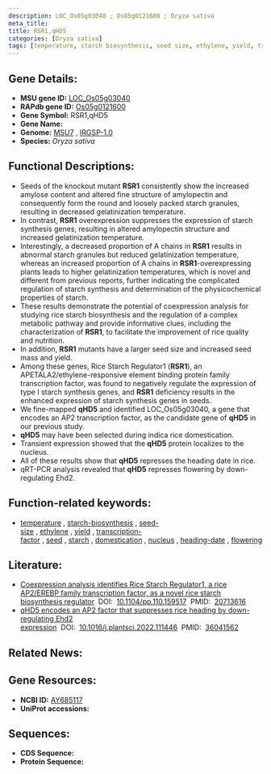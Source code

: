 ```yaml
---
description: LOC_Os05g03040 ; Os05g0121600 ; Oryza sativa
meta_title:
title: RSR1,qHD5
categories: [Oryza sativa]
tags: [temperature, starch biosynthesis, seed size, ethylene, yield, transcription factor, seed, starch, domestication, nucleus, heading date, flowering]
---
```


## Gene Details:
- **MSU gene ID:** [LOC_Os05g03040](http://rice.uga.edu/cgi-bin/ORF_infopage.cgi?orf=LOC_Os05g03040)  
- **RAPdb gene ID:** [Os05g0121600](https://rapdb.dna.affrc.go.jp/locus/?name=Os05g0121600)  
- **Gene Symbol:** RSR1,qHD5
- **Gene Name:**
- **Genome:**  [MSU7](http://rice.uga.edu/)&nbsp;,&nbsp;[IRGSP-1.0](https://rapdb.dna.affrc.go.jp/download/irgsp1.html)
- **Species:** *Oryza sativa*

## Functional Descriptions:
   - Seeds of the knockout mutant **RSR1** consistently show the increased amylose content and altered fine structure of amylopectin and consequently form the round and loosely packed starch granules, resulting in decreased gelatinization temperature.
   - In contrast, **RSR1** overexpression suppresses the expression of starch synthesis genes, resulting in altered amylopectin structure and increased gelatinization temperature.
   - Interestingly, a decreased proportion of A chains in **RSR1** results in abnormal starch granules but reduced gelatinization temperature, whereas an increased proportion of A chains in **RSR1**-overexpressing plants leads to higher gelatinization temperatures, which is novel and different from previous reports, further indicating the complicated regulation of starch synthesis and determination of the physicochemical properties of starch.
   - These results demonstrate the potential of coexpression analysis for studying rice starch biosynthesis and the regulation of a complex metabolic pathway and provide informative clues, including the characterization of **RSR1**, to facilitate the improvement of rice quality and nutrition.
   - In addition, **RSR1** mutants have a larger seed size and increased seed mass and yield.
   - Among these genes, Rice Starch Regulator1 (**RSR1**), an APETALA2/ethylene-responsive element binding protein family transcription factor, was found to negatively regulate the expression of type I starch synthesis genes, and **RSR1** deficiency results in the enhanced expression of starch synthesis genes in seeds.
   - We fine-mapped **qHD5** and identified LOC_Os05g03040, a gene that encodes an AP2 transcription factor, as the candidate gene of **qHD5** in our previous study.
   - **qHD5** may have been selected during indica rice domestication.
   - Transient expression showed that the **qHD5** protein localizes to the nucleus.
   - All of these results show that **qHD5** represses the heading date in rice.
   - qRT-PCR analysis revealed that **qHD5** represses flowering by down-regulating Ehd2.

## Function-related keywords:
   - [temperature](/tags/temperature/)&nbsp;,&nbsp;[starch-biosynthesis](/tags/starch-biosynthesis/)&nbsp;,&nbsp;[seed-size](/tags/seed-size/)&nbsp;,&nbsp;[ethylene](/tags/ethylene/)&nbsp;,&nbsp;[yield](/tags/yield/)&nbsp;,&nbsp;[transcription-factor](/tags/transcription-factor/)&nbsp;,&nbsp;[seed](/tags/seed/)&nbsp;,&nbsp;[starch](/tags/starch/)&nbsp;,&nbsp;[domestication](/tags/domestication/)&nbsp;,&nbsp;[nucleus](/tags/nucleus/)&nbsp;,&nbsp;[heading-date](/tags/heading-date/)&nbsp;,&nbsp;[flowering](/tags/flowering/)

## Literature:
   - [Coexpression analysis identifies Rice Starch Regulator1, a rice AP2/EREBP family transcription factor, as a novel rice starch biosynthesis regulator](https://www.doi.org/10.1104/pp.110.159517)&nbsp;&nbsp;DOI:&nbsp;&nbsp;[10.1104/pp.110.159517](https://www.doi.org/10.1104/pp.110.159517)&nbsp;&nbsp;PMID:&nbsp;&nbsp;[20713616](https://pubmed.ncbi.nlm.nih.gov/20713616/)
   - [qHD5 encodes an AP2 factor that suppresses rice heading by down-regulating Ehd2 expression](https://www.doi.org/10.1016/j.plantsci.2022.111446)&nbsp;&nbsp;DOI:&nbsp;&nbsp;[10.1016/j.plantsci.2022.111446](https://www.doi.org/10.1016/j.plantsci.2022.111446)&nbsp;&nbsp;PMID:&nbsp;&nbsp;[36041562](https://pubmed.ncbi.nlm.nih.gov/36041562/)

## Related News:

## Gene Resources:
- **NCBI ID:**  [AY685117](http://www.ncbi.nlm.nih.gov/nuccore/AY685117)
- **UniProt accessions:** [](https://www.uniprot.org/uniprotkb//entry)

## Sequences:
- **CDS Sequence:**
- **Protein Sequence:**
